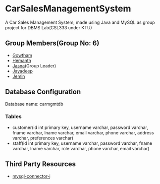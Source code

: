 # CarSalesManagementSystem

A Car Sales Management System, made using Java and MySQL as group project for DBMS Lab(CSL333 under KTU)

## Group Members(Group No: 6)

* [Gowtham](https://example.com/)
* [Hemanth](https://github.com/Hemanth3303)
* [Jasna](https://example.com/)(Group Leader)
* [Jayadeep](https://github.com/JayadeepPrakash)
* [Jemin](https://example.com/)

## Database Configuration

Database name: carmgmtdb

### Tables

* customer(id int primary key, username varchar, password varchar, fname varchar, lname varchar,
  email varchar, phone varchar, address varchar, preferences varchar)
* staff(id int primary key, username varchar, password varchar, fname varchar, lname varchar, role varchar, phone
  varchar, email varchar)

## Third Party Resources

* [mysql-connector-j](https://mvnrepository.com/artifact/com.mysql/mysql-connector-j)